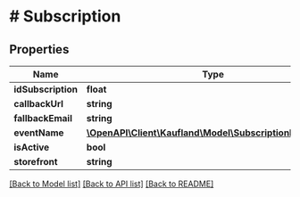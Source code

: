# # Subscription

## Properties

Name | Type | Description | Notes
------------ | ------------- | ------------- | -------------
**idSubscription** | **float** |  |
**callbackUrl** | **string** |  |
**fallbackEmail** | **string** |  |
**eventName** | [**\OpenAPI\Client\Kaufland\Model\SubscriptionEventName**](SubscriptionEventName.md) |  |
**isActive** | **bool** |  |
**storefront** | **string** |  |

[[Back to Model list]](../../README.md#models) [[Back to API list]](../../README.md#endpoints) [[Back to README]](../../README.md)
